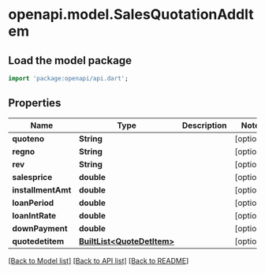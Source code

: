 # openapi.model.SalesQuotationAddItem

## Load the model package
```dart
import 'package:openapi/api.dart';
```

## Properties
Name | Type | Description | Notes
------------ | ------------- | ------------- | -------------
**quoteno** | **String** |  | [optional] 
**regno** | **String** |  | [optional] 
**rev** | **String** |  | [optional] 
**salesprice** | **double** |  | [optional] 
**installmentAmt** | **double** |  | [optional] 
**loanPeriod** | **double** |  | [optional] 
**loanIntRate** | **double** |  | [optional] 
**downPayment** | **double** |  | [optional] 
**quotedetitem** | [**BuiltList&lt;QuoteDetItem&gt;**](QuoteDetItem.md) |  | [optional] 

[[Back to Model list]](../README.md#documentation-for-models) [[Back to API list]](../README.md#documentation-for-api-endpoints) [[Back to README]](../README.md)


